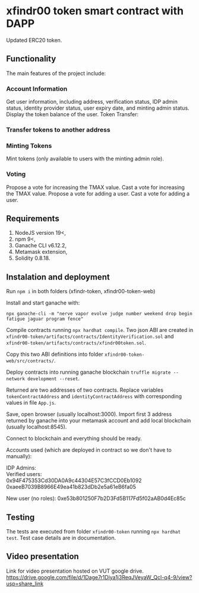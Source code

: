 # xfindr00 token smart contract with DAPP
Updated ERC20 token.

## Functionality

The main features of the project include:

### Account Information

Get user information, including address, verification status, IDP admin status, identity provider status, user expiry date, and minting admin status.
Display the token balance of the user.
Token Transfer:

### Transfer tokens to another address

### Minting Tokens 

Mint tokens (only available to users with the minting admin role).

### Voting

Propose a vote for increasing the TMAX value.
Cast a vote for increasing the TMAX value.
Propose a vote for adding a user.
Cast a vote for adding a user.

## Requirements 

1. NodeJS version 19<,
2. npm 9<,
3. Ganache CLI v6.12.2,
4. Metamask extension,
5. Solidity 0.8.18.

## Instalation and deployment

Run `npm i` in both folders (xfindr-token, xfindr00-token-web)

Install and start ganache with: 
```
npx ganache-cli -m "nerve vapor evolve judge number weekend drop begin fatigue jaguar program fence"
```

Compile contracts running `npx hardhat compile`. Two json ABI are created in `xfindr00-token/artifacts/contracts/IdentityVerification.sol` and `xfindr00-token/artifacts/contracts/xfindr00token.sol`.

Copy this two ABI definitions into folder `xfindr00-token-web/src/contracts/`.

Deploy contracts into running ganache blockchain `truffle migrate --network development --reset`. 

Returned are two addresses of two contracts. Replace variables `tokenContractAddress` and `identityContractAddress` with corresponding values in file `App.js`.

Save, open browser (usually localhost:3000). Import first 3 address returned by ganache into your metamask account and add local blockchain (usually localhost:8545).

Connect to blockchain and everything should be ready. 

Accounts used (which are deployed in contract so we don't have to manually): 

IDP Admins: <br>
Verified users: <br>
0x94F475353Cd30DA0A9c44304E57C3fCCD0Eb1092 <br>
0xaeeB7039B8966E49ea41b823dDb2e5a61eB6fa05


New user (no roles):
0xe53b801250F7b2D3Fd5B117Fd5f02aAB0d4Ec85c

## Testing

The tests are executed from folder `xfindr00-token` running `npx hardhat test`. Test case details are in documentation. 


## Video presentation

Link for video presentation hosted on VUT google drive.
https://drive.google.com/file/d/1Dage7r1Diya1j3ReqJVeyaW_Qcl-q4-9/view?usp=share_link

